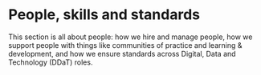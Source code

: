 # People, skills and standards

This section is all about people: how we hire and manage people, how we support people with things like communities of practice and learning & development, and how we ensure standards across Digital, Data and Technology (DDaT) roles.
